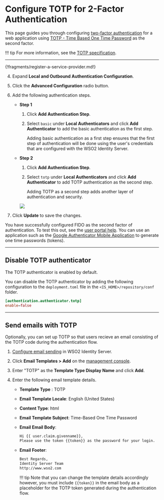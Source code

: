 # Configure TOTP for 2-Factor Authentication

This page guides you through configuring [two-factor authentication](../../../concepts/authentication/intro-authentication#two-factor-authentication) for a web application using [TOTP - Time Based One Time Password](insertlink) as the second factor. 

!!! tip
    For more information, see the [TOTP specification](https://tools.ietf.org/html/rfc6238).

----

{!fragments/register-a-service-provider.md!}

4. Expand **Local and Outbound Authentication Configuration**.

5. Click the **Advanced Configuration** radio button. 

6. Add the following authentication steps. 
    - **Step 1**
        1. Click **Add Authentication Step**.

        2. Select `basic` under **Local Authenticators** and click **Add Authenticator** to add the basic authentication as the first step.

            Adding basic authentication as a first step ensures that the first step of authentication will be done using the user's credentials that are configured with the WSO2 Identity Server.

    - **Step 2**
        1. Click **Add Authentication Step**.

        2. Select `totp` under **Local Authenticators** and click **Add Authenticator** to add TOTP authentication as the second step.

            Adding TOTP as a second step adds another layer of authentication and security.
    
         <img name='totp-authentication-steps' src='../../../assets/img/guides/totp-authentication-steps.png' class='img-zoomable'/>

7. Click **Update** to save the changes.


You have successfully configured FIDO as the second factor of authentication. To test this out, see the [user portal help](insertlink).
You can use an application such as the [Google Authenticator Mobile Application](https://play.google.com/store/apps/details?id=com.google.android.apps.authenticator2&hl=en) to generate one time passwords (tokens).

----

## Disable TOTP authenticator

The  TOTP authenticator is enabled by default.

You can disable the  TOTP authenticator by adding the following configuration to the `deployment.toml` file in the
`<IS_HOME>/repository/conf` folder.

```toml
[authentication.authenticator.totp]
enable=false
```

----

## Send emails with TOTP

Optionally, you can set up TOTP so that users recieve an email consisting of the TOTP code during the authentication flow. 

1. [Configure email sending](../../../fragments/configure-email-sending) in WSO2 Identity Server. 

2. Click **Email Templates > Add** on the [management console](insertlink). 

3. Enter "TOTP" as the **Template Type Display Name** and click **Add**.

4. Enter the following email template details. 

    - **Template Type** : TOTP
    - **Email Template Locale**: English (United States)
    - **Content Type**: html
    - **Email Template Subject**:  Time-Based One Time Password
    - **Email Email Body**: 

        ```html
        Hi {{ user.claim.givenname}},
        Please use the token {{token}} as the password for your login.
        ```

    - **Email Footer**: 

        ```html
        Best Regards,
        Identity Server Team
        http://www.wso2.com
        ```

        !!! tip
            Note that you can change the template details accordingly however, you must include `{{token}}` in the email body as a placeholder for the TOTP token generated during the authentication flow.
